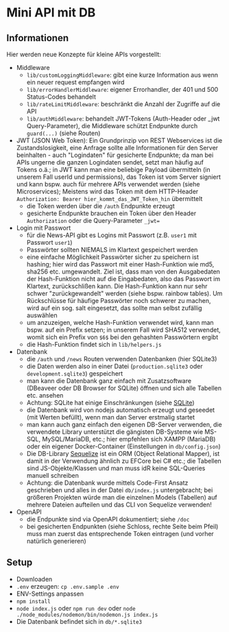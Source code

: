 # Mini API mit DB

## Informationen

Hier werden neue Konzepte für kleine APIs vorgestellt:

* Middleware
  * `lib/customLoggingMiddleware`: gibt eine kurze Information aus wenn ein neuer request empfangen wird
  * `lib/errorHandlerMiddleware`: eigener Errorhandler, der 401 und 500 Status-Codes behandelt
  * `lib/rateLimitMiddleware`: beschränkt die Anzahl der Zugriffe auf die API
  * `lib/authMiddleware`: behandelt JWT-Tokens (Auth-Header oder _jwt Query-Parameter), die Middleware schützt Endpunkte durch `guard(...)` (siehe Routen)
* JWT (JSON Web Token): Ein Grundprinzip von REST Webservices ist die Zustandslosigkeit, eine Anfrage sollte alle Informationen für den Server beinhalten - auch "Logindaten" für gesicherte Endpunkte; da man bei APIs ungerne die ganzen Logindaten sendet, setzt man häufig auf Tokens o.ä.; in JWT kann man eine beliebige Payload übermitteln (in unserem Fall userId und permissions), das Token ist vom Server signiert und kann bspw. auch für mehrere APIs verwendet werden (siehe Microservices); Meistens wird das Token mit dem HTTP-Header `Authorization: Bearer hier_kommt_das_JWT_Token_hin` übermittelt
  * die Token werden über die `/auth` Endpunkte erzeugt
  * gesicherte Endpunkte brauchen ein Token über den Header `Authorization` oder die Query-Parameter `_jwt=`
* Login mit Passwort
  * für die News-API gibt es Logins mit Passwort (z.B. `user1` mit Passwort `user1`)
  * Passwörter sollten NIEMALS im Klartext gespeichert werden
  * eine einfache Möglichkeit Passwörter sicher zu speichern ist hashing; hier wird das Passwort mit einer Hash-Funktion wie md5, sha256 etc. umgewandelt. Ziel ist, dass man von den Ausgabedaten der Hash-Funktion nicht auf die Eingabedaten, also das Passwort im Klartext, zurückschlißen kann. Die Hash-Funktion kann nur sehr schwer "zurückgewandelt" werden (siehe bspw. rainbow tables). Um Rückschlüsse für häufige Passwörter noch schwerer zu machen, wird auf ein sog. salt eingesetzt, das sollte man selbst zufällig auswählen
  * um anzuzeigen, welche Hash-Funktion verwendet wird, kann man bspw. auf ein Prefix setzen; in unserem Fall wird SHA512 verwendet, womit sich ein Prefix von `$6$` bei den gehashten Passwörtern ergibt
  * die Hash-Funktion findet sich in `lib/helpers.js`
* Datenbank
  * die `/auth` und `/news` Routen verwenden Datenbanken (hier SQLite3)
  * die Daten werden also in einer Datei (`production.sqlite3` oder `development.sqlite3`) gespeichert
  * man kann die Datenbank ganz einfach mit Zusatzsoftware (DBeaveer oder DB Browser for SQLite) öffnen und sich alle Tabellen etc. ansehen
  * Achtung: SQLite hat einige Einschränkungen (siehe [SQLite](https://www.sqlite.org/about.html))
  * die Datenbank wird von nodejs automatisch erzeugt und geseedet (mit Werten befüllt), wenn man dan Server erstmalig startet
  * man kann auch ganz einfach den eigenen DB-Server verwenden, die verwendete Library unterstützt die gängisten DB-Systeme wie MS-SQL, MySQL/MariaDB, etc.; hier empfehlen sich XAMPP (MariaDB) oder ein eigener Docker-Container (Einstellungen in `db/config.json`)
  * Die DB-Library [Sequelize](https://sequelize.org/) ist ein ORM (Object Relational Mapper), ist damit in der Verwendung ähnlich zu EFCore bei C# etc.; die Tabellen sind JS-Objekte/Klassen und man muss idR keine SQL-Queries manuell schreiben
  * Achtung: die Datenbank wurde mittels Code-First Ansatz geschrieben und alles in der Datei `db/index.js` untergebracht; bei größeren Projekten würde man die einzelnen Models (Tabellen) auf mehrere Dateien aufteilen und das CLI von Sequelize verwenden!
* OpenAPI
  * die Endpunkte sind via OpenAPI dokumentiert; siehe `/doc`
  * bei gesicherten Endpunkten (siehe Schloss, rechte Seite beim Pfeil) muss man zuerst das entsprechende Token eintragen (und vorher natürlich generieren)
  
## Setup

* Downloaden
* `.env` erzeugen: `cp .env.sample .env`
* ENV-Settings anpassen
* `npm install`
* `node index.js` oder `npm run dev` oder `node ./node_modules/nodemon/bin/nodemon.js index.js`
* Die Datenbank befindet sich in `db/*.sqlite3`